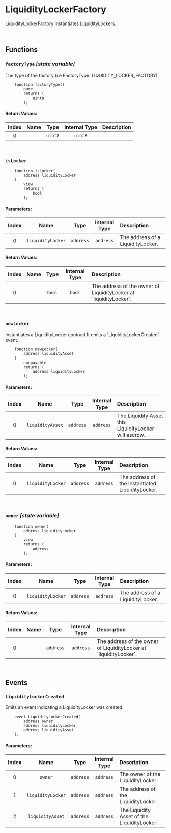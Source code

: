 # LiquidityLockerFactory

LiquidityLockerFactory instantiates LiquidityLockers.

<br />


## Functions

### `factoryType` _[state variable]_

The type of the factory (i.e FactoryType::LIQUIDITY_LOCKER_FACTORY).

```solidity
    function factoryType()
        pure
        returns (
            uint8
        );
```



#### Return Values:
| Index | Name | Type | Internal Type | Description |
| :---: | :--: | :--: | :-----------: | :---------- |
| 0 |  | `uint8` | `uint8` |  |


<br />

### `isLocker`



```solidity
    function isLocker(
        address liquidityLocker
    )
        view
        returns (
            bool
        );
```

#### Parameters:
| Index | Name | Type | Internal Type | Description |
| :---: | :--: | :--: | :-----------: | :---------- |
| 0 | `liquidityLocker` | `address` | `address` | The address of a LiquidityLocker. |


#### Return Values:
| Index | Name | Type | Internal Type | Description |
| :---: | :--: | :--: | :-----------: | :---------- |
| 0 |  | `bool` | `bool` | The address of the owner of LiquidityLocker at &#x60;liquidityLocker&#x60;. |


<br />

### `newLocker`

Instantiates a LiquidityLocker contract.It emits a &#x60;LiquidityLockerCreated&#x60; event.

```solidity
    function newLocker(
        address liquidityAsset
    )
        nonpayable
        returns (
            address liquidityLocker
        );
```

#### Parameters:
| Index | Name | Type | Internal Type | Description |
| :---: | :--: | :--: | :-----------: | :---------- |
| 0 | `liquidityAsset` | `address` | `address` | The Liquidity Asset this LiquidityLocker will escrow. |


#### Return Values:
| Index | Name | Type | Internal Type | Description |
| :---: | :--: | :--: | :-----------: | :---------- |
| 0 | `liquidityLocker` | `address` | `address` | The address of the instantiated LiquidityLocker. |


<br />

### `owner` _[state variable]_



```solidity
    function owner(
        address liquidityLocker
    )
        view
        returns (
            address
        );
```

#### Parameters:
| Index | Name | Type | Internal Type | Description |
| :---: | :--: | :--: | :-----------: | :---------- |
| 0 | `liquidityLocker` | `address` | `address` | The address of a LiquidityLocker. |


#### Return Values:
| Index | Name | Type | Internal Type | Description |
| :---: | :--: | :--: | :-----------: | :---------- |
| 0 |  | `address` | `address` | The address of the owner of LiquidityLocker at &#x60;liquidityLocker&#x60;. |


<br />


## Events

### `LiquidityLockerCreated`

Emits an event indicating a LiquidityLocker was created.

```solidity
    event LiquidityLockerCreated(
        address owner,
        address liquidityLocker,
        address liquidityAsset
    );
```

#### Parameters:
| Index | Name | Type | Internal Type | Description |
| :---: | :--: | :--: | :-----------: | :---------- |
| 0 | `owner` | `address` | `address` | The owner of the LiquidityLocker. |
| 1 | `liquidityLocker` | `address` | `address` | The address of the LiquidityLocker. |
| 2 | `liquidityAsset` | `address` | `address` | The Liquidity Asset of the LiquidityLocker. |

<br />

